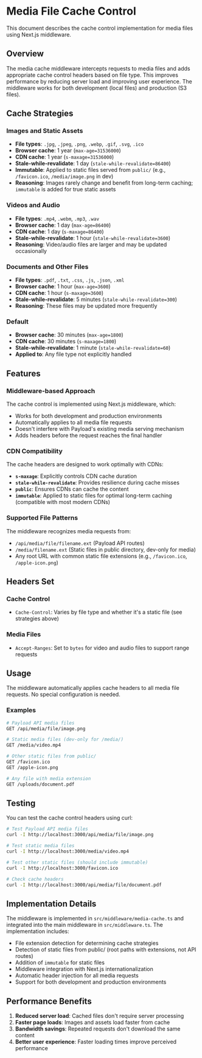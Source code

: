 # Media File Cache Control

This document describes the cache control implementation for media files using Next.js middleware.

## Overview

The media cache middleware intercepts requests to media files and adds appropriate cache control headers based on file type. This improves performance by reducing server load and improving user experience. The middleware works for both development (local files) and production (S3 files).

## Cache Strategies

### Images and Static Assets
- **File types**: `.jpg`, `.jpeg`, `.png`, `.webp`, `.gif`, `.svg`, `.ico`
- **Browser cache**: 1 year (`max-age=31536000`)
- **CDN cache**: 1 year (`s-maxage=31536000`)
- **Stale-while-revalidate**: 1 day (`stale-while-revalidate=86400`)
- **Immutable**: Applied to static files served from `public/` (e.g., `/favicon.ico`, `/media/image.png` in dev)
- **Reasoning**: Images rarely change and benefit from long-term caching; `immutable` is added for true static assets

### Videos and Audio
- **File types**: `.mp4`, `.webm`, `.mp3`, `.wav`
- **Browser cache**: 1 day (`max-age=86400`)
- **CDN cache**: 1 day (`s-maxage=86400`)
- **Stale-while-revalidate**: 1 hour (`stale-while-revalidate=3600`)
- **Reasoning**: Video/audio files are larger and may be updated occasionally

### Documents and Other Files
- **File types**: `.pdf`, `.txt`, `.css`, `.js`, `.json`, `.xml`
- **Browser cache**: 1 hour (`max-age=3600`)
- **CDN cache**: 1 hour (`s-maxage=3600`)
- **Stale-while-revalidate**: 5 minutes (`stale-while-revalidate=300`)
- **Reasoning**: These files may be updated more frequently

### Default
- **Browser cache**: 30 minutes (`max-age=1800`)
- **CDN cache**: 30 minutes (`s-maxage=1800`)
- **Stale-while-revalidate**: 1 minute (`stale-while-revalidate=60`)
- **Applied to**: Any file type not explicitly handled

## Features

### Middleware-based Approach
The cache control is implemented using Next.js middleware, which:
- Works for both development and production environments
- Automatically applies to all media file requests
- Doesn't interfere with Payload's existing media serving mechanism
- Adds headers before the request reaches the final handler

### CDN Compatibility
The cache headers are designed to work optimally with CDNs:
- **`s-maxage`**: Explicitly controls CDN cache duration
- **`stale-while-revalidate`**: Provides resilience during cache misses
- **`public`**: Ensures CDNs can cache the content
- **`immutable`**: Applied to static files for optimal long-term caching (compatible with most modern CDNs)

### Supported File Patterns
The middleware recognizes media requests from:
- `/api/media/file/filename.ext` (Payload API routes)
- `/media/filename.ext` (Static files in public directory, dev-only for media)
- Any root URL with common static file extensions (e.g., `/favicon.ico`, `/apple-icon.png`)

## Headers Set

### Cache Control
- `Cache-Control`: Varies by file type and whether it's a static file (see strategies above)

### Media Files
- `Accept-Ranges`: Set to `bytes` for video and audio files to support range requests

## Usage

The middleware automatically applies cache headers to all media file requests. No special configuration is needed.

### Examples
```bash
# Payload API media files
GET /api/media/file/image.png

# Static media files (dev-only for /media/)
GET /media/video.mp4

# Other static files from public/
GET /favicon.ico
GET /apple-icon.png

# Any file with media extension
GET /uploads/document.pdf
```

## Testing

You can test the cache control headers using curl:

```bash
# Test Payload API media files
curl -I http://localhost:3000/api/media/file/image.png

# Test static media files
curl -I http://localhost:3000/media/video.mp4

# Test other static files (should include immutable)
curl -I http://localhost:3000/favicon.ico

# Check cache headers
curl -I http://localhost:3000/api/media/file/document.pdf
```

## Implementation Details

The middleware is implemented in `src/middleware/media-cache.ts` and integrated into the main middleware in `src/middleware.ts`. The implementation includes:

- File extension detection for determining cache strategies
- Detection of static files from public/ (root paths with extensions, not API routes)
- Addition of `immutable` for static files
- Middleware integration with Next.js internationalization
- Automatic header injection for all media requests
- Support for both development and production environments

## Performance Benefits

1. **Reduced server load**: Cached files don't require server processing
2. **Faster page loads**: Images and assets load faster from cache
3. **Bandwidth savings**: Repeated requests don't download the same content
4. **Better user experience**: Faster loading times improve perceived performance
